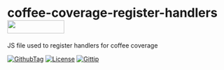coffee-coverage-register-handlers <img src="http://benschwarz.github.io/bower-badges/badge@2x.png" width="130" height="30">
=====

JS file used to register handlers for coffee coverage

[![GithubTag](http://img.shields.io/github/tag/ufojs/coffee-coverage-register-handlers.svg)](https://github.com/ufojs/coffee-coverage-register-handlers/tags)
[![License](http://img.shields.io/:license-mit-blue.svg)](http://badges.mit-license.org)
[![Gittip](http://img.shields.io/gittip/helloIAmPau.svg)](https://www.gittip.com/helloIAmPau/)
